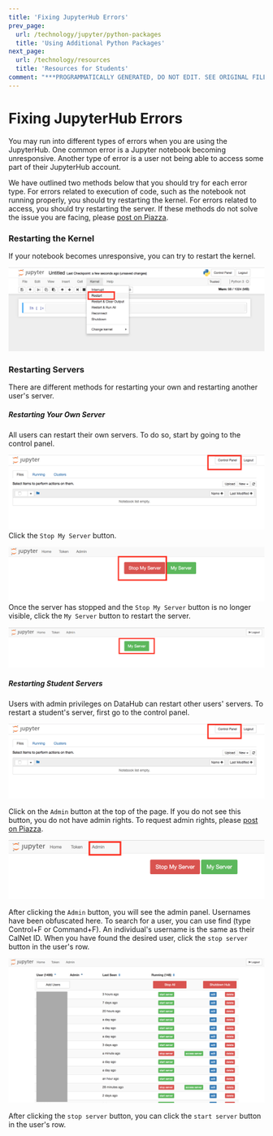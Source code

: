 ```yaml
---
title: 'Fixing JupyterHub Errors'
prev_page:
  url: /technology/jupyter/python-packages
  title: 'Using Additional Python Packages'
next_page:
  url: /technology/resources
  title: 'Resources for Students'
comment: "***PROGRAMMATICALLY GENERATED, DO NOT EDIT. SEE ORIGINAL FILES IN /content***"
---
```

# Fixing JupyterHub Errors

You may run into different types of errors when you are using the JupyterHub. One common error is a Jupyter notebook becoming unresponsive. Another type of error is a user not being able to access some part of their JupyterHub account.

We have outlined two methods below that you should try for each error type. For errors related to execution of code, such as the notebook not running properly, you should try restarting the kernel. For errors related to access, you should try restarting the server. If these methods do not solve the issue you are facing, please [post on Piazza](http://piazza.com/berkeley/other/cs97).

### Restarting the Kernel

If your notebook becomes unresponsive, you can try to restart the kernel.

![](../../assets/restart-kernel.png)

### Restarting Servers

There are different methods for restarting your own and restarting another user's server.

##### Restarting Your Own Server

All users can restart their own servers. To do so, start by going to the control panel.

![](../../assets/control-link.png)Click the `Stop My Server` button.

![](../../assets/stop-my-server.png)Once the server has stopped and the `Stop My Server` button is no longer visible, click the `My Server` button to restart the server.

![](../../assets/start-my-server.png)

##### Restarting Student Servers

Users with admin privileges on DataHub can restart other users' servers. To restart a student's server, first go to the control panel.

![](../../assets/control-link.png)

Click on the `Admin` button at the top of the page. If you do not see this button, you do not have admin rights. To request admin rights, please [post on Piazza](http://piazza.com/berkeley/other/cs97).

![](../../assets/admin-link.png)

After clicking the `Admin` button, you will see the admin panel. Usernames have been obfuscated here. To search for a user, you can use find \(type Control+F or Command+F\). An individual's username is the same as their CalNet ID. When you have found the desired user, click the `stop server` button in the user's row.

![](../../assets/admin-panel.png)

After clicking the `stop server` button, you can click the `start server` button in the user's row.

